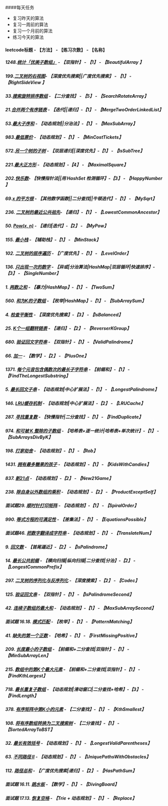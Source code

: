 ####每天任务
- 复习昨天的算法
- 复习一周前的算法
- 复习一个月前的算法
- 练习今天的算法

#### **leetcode标题 - 【方法】 - 【练习次数】 - 【名称】**

##### **1248.[统计「优美子数组」](https://github.com/stephenZkang/learn/blob/master/leetcode/leetcode-java/src/main/java/com/leetcode/qiaok/practice1/BeautifulArray.java) - 【双指针】 - 【1】 - 【BeautifulArray 】**

##### **199.[二叉树的右视图](https://github.com/stephenZkang/learn/blob/master/leetcode/leetcode-java/src/main/java/com/leetcode/qiaok/practice1/RightSideView.java)- 【深度优先搜索||广度优先搜索】 - 【1】 - 【RightSideView 】**

##### **33.[搜索旋转排序数组](https://github.com/stephenZkang/learn/blob/master/leetcode/leetcode-java/src/main/java/com/leetcode/qiaok/practice1/SearchRotateArray.java) - 【二分查找】 - 【5】 - 【SearchRotateArray】**

##### **21.[合并两个有序链表](https://github.com/stephenZkang/learn/blob/master/leetcode/leetcode-java/src/main/java/com/leetcode/qiaok/practice1/MergeTwoOrderLinkedList.java) - 【迭代||递归】-【1】 - 【MergeTwoOrderLinkedList】**

##### **53.[最大子序和](https://github.com/stephenZkang/learn/blob/master/leetcode/leetcode-java/src/main/java/com/leetcode/qiaok/practice1/MaxSubArray.java) - 【动态规划||分治法】-【1】 - 【MaxSubArray】**

##### **983.[最低票价](https://github.com/stephenZkang/learn/blob/master/leetcode/leetcode-java/src/main/java/com/leetcode/qiaok/practice1/MinCostTickets.java) - 【动态规划】-【1】 - 【MinCostTickets】**

##### **572.[另一个树的子树](https://github.com/stephenZkang/learn/blob/master/leetcode/leetcode-java/src/main/java/com/leetcode/qiaok/practice1/IsSubtree.java) - 【双层递归||深度优先】-【1】 - 【IsSubTree】**

##### **221.[最大正方形](https://github.com/stephenZkang/learn/blob/master/leetcode/leetcode-java/src/main/java/com/leetcode/qiaok/practice1/MaximalSquare.java) - 【动态规划】-【4】 - 【MaximalSquare】**

##### 202.[快乐数](https://github.com/stephenZkang/learn/blob/master/leetcode/leetcode-java/src/main/java/com/leetcode/qiaok/practice1/HappyNumber.java)- 【快慢指针法||用 HashSet 检测循环】-【3】 - 【HappyNumber 】

##### **69.[x 的平方根](https://github.com/stephenZkang/learn/blob/master/leetcode/leetcode-java/src/main/java/com/leetcode/qiaok/practice1/MySqrt.java) - 【其他数学函数||二分查找||牛顿迭代】-【1】 - 【MySqrt】**

##### **236. [二叉树的最近公共祖先](https://github.com/stephenZkang/learn/blob/master/leetcode/leetcode-java/src/main/java/com/leetcode/qiaok/practice1/LowestCommonAncestor.java)- 【递归】-【1】 - 【LowestCommonAncestor】**

##### **50. [Pow(x, n)](https://github.com/stephenZkang/learn/blob/master/leetcode/leetcode-java/src/main/java/com/leetcode/qiaok/practice1/MyPow.java) - 【递归|迭代】-【2】 - 【MyPow】**

##### **155. [最小栈](https://github.com/stephenZkang/learn/blob/master/leetcode/leetcode-java/src/main/java/com/leetcode/qiaok/practice1/MinStack.java) - 【辅助栈】-【1】 - 【MinStack】**

##### **102. [二叉树的层序遍历](https://github.com/stephenZkang/learn/blob/master/leetcode/leetcode-java/src/main/java/com/leetcode/qiaok/practice1/LevelOrder.java) - 【广度优先】-【1】 - 【LevelOrder】**

##### **136. [只出现一次的数字](https://github.com/stephenZkang/learn/blob/master/leetcode/leetcode-java/src/main/java/com/leetcode/qiaok/practice1/SingleNumber.java) - 【异或|分治算法|HashMap|双层循环|快速排序】-【3】 - 【SingleNumber】**

##### **1. [两数之和](https://github.com/stephenZkang/learn/blob/master/leetcode/leetcode-java/src/main/java/com/leetcode/qiaok/practice1/TwoSum.java) - 【暴力|HashMap】-【1】 - 【TwoSum】**

##### **560. [和为K的子数组](https://github.com/stephenZkang/learn/blob/master/leetcode/leetcode-java/src/main/java/com/leetcode/qiaok/practice1/SubArraySum.java) - 【枚举|HashMap】-【1】 - 【SubArraySum】**

##### **4. [检查平衡性](https://github.com/stephenZkang/learn/blob/master/leetcode/leetcode-java/src/main/java/com/leetcode/qiaok/practice1/IsBalanced.java) - 【深度优先搜索】-【3】 - 【IsBalanced】**

##### **25. [K个一组翻转链表](https://github.com/stephenZkang/learn/blob/master/leetcode/leetcode-java/src/main/java/com/leetcode/qiaok/practice1/ReverserKGroup.java) - 【递归】-【2】 - 【ReverserKGroup】**

##### **680. [验证回文字符串](https://github.com/stephenZkang/learn/blob/master/leetcode/leetcode-java/src/main/java/com/leetcode/qiaok/practice1/ValidPalindrome.java) - 【双指针】-【1】 - 【ValidPalindrome】**

##### **66. [加一](https://github.com/stephenZkang/learn/blob/master/leetcode/leetcode-java/src/main/java/com/leetcode/qiaok/practice1/PlusOne.java) - 【数学】-【2】 - 【PlusOne】**

##### **1371. [每个元音包含偶数次的最长子字符串](https://github.com/stephenZkang/learn/blob/master/leetcode/leetcode-java/src/main/java/com/leetcode/qiaok/practice1/FindTheLongestSubstring.java) - 【前缀和】-【1】 - 【FindTheLongestSubstring】**

##### **5. [最长回文子串](https://github.com/stephenZkang/learn/blob/master/leetcode/leetcode-java/src/main/java/com/leetcode/qiaok/practice1/LongestPalindrome.java) - 【动态规划|中心扩展法】-【1】 - 【LongestPalindrome】**

##### **146. [LRU缓存机制](https://github.com/stephenZkang/learn/blob/master/leetcode/leetcode-java/src/main/java/com/leetcode/qiaok/practice1/LRUCache.java) - 【动态规划|中心扩展法】-【2】 - 【LRUCache】**

##### **287. [寻找重复数](https://github.com/stephenZkang/learn/blob/master/leetcode/leetcode-java/src/main/java/com/leetcode/qiaok/practice1/FindDuplicate.java) - 【快慢指针|二分查找】-【1】 - 【FindDuplicate】**

##### **974. [和可被 K 整除的子数组](https://github.com/stephenZkang/learn/blob/master/leetcode/leetcode-java/src/main/java/com/leetcode/qiaok/practice1/SubArraysDivByK.java) - 【哈希表+逐一统计|哈希表+单次统计】-【1】 - 【SubArraysDivByK】**

##### **198. [打家劫舍](https://github.com/stephenZkang/learn/blob/master/leetcode/leetcode-java/src/main/java/com/leetcode/qiaok/practice1/Rob.java) - 【动态规划】-【1】 - 【Rob】**

##### **1431. [拥有最多糖果的孩子](https://github.com/stephenZkang/learn/blob/master/leetcode/leetcode-java/src/main/java/com/leetcode/qiaok/practice1/KidsWithCandies.java) - 【动态规划】-【1】 - 【KidsWithCandies】**

##### **837. [新21点](https://github.com/stephenZkang/learn/blob/master/leetcode/leetcode-java/src/main/java/com/leetcode/qiaok/practice1/New21Game.java) - 【动态规划】-【2】 - 【New21Game】**

##### **238. [除自身以外数组的乘积](https://github.com/stephenZkang/learn/blob/master/leetcode/leetcode-java/src/main/java/com/leetcode/qiaok/practice1/ProductExceptSelf.java) - 【动态规划】-【2】 - 【ProductExceptSelf】**

##### **面试题29. [顺时针打印矩阵](https://github.com/stephenZkang/learn/blob/master/leetcode/leetcode-java/src/main/java/com/leetcode/qiaok/practice1/SpiralOrder.java) - 【动态规划】-【1】 - 【SpiralOrder】**

##### **990. [等式方程的可满足性](https://github.com/stephenZkang/learn/blob/master/leetcode/leetcode-java/src/main/java/com/leetcode/qiaok/practice1/EquationsPossible.java) - 【差集法】-【1】 - 【EquationsPossible】**

##### **面试题46. [把数字翻译成字符串](https://github.com/stephenZkang/learn/blob/master/leetcode/leetcode-java/src/main/java/com/leetcode/qiaok/practice1/TranslateNum.java) - 【动态规划】-【1】 - 【TranslateNum】**

##### **9. [回文数](https://github.com/stephenZkang/learn/blob/master/leetcode/leetcode-java/src/main/java/com/leetcode/qiaok/practice1/IsPalindrome.java) - 【首尾逼近】-【2】 - 【IsPalindrome】**

##### **14. [最长公共前缀](https://github.com/stephenZkang/learn/blob/master/leetcode/leetcode-java/src/main/java/com/leetcode/qiaok/practice1/LongestCommonPrefix.java) - 【横向扫描|纵向扫描|二分查找|分治】-【2】 - 【LongestCommonPrefix】**

##### **297. [二叉树的序列化与反序列化](https://github.com/stephenZkang/learn/blob/master/leetcode/leetcode-java/src/main/java/com/leetcode/qiaok/practice1/Codec.java) - 【深度搜索】-【2】 - 【Codec】**

##### **125. [验证回文串](https://github.com/stephenZkang/learn/blob/master/leetcode/leetcode-java/src/main/java/com/leetcode/qiaok/practice1/IsPalindromeSecond.java) - 【双指针】-【1】 - 【IsPalindromeSecond】**

##### **42. [连续子数组的最大和](https://github.com/stephenZkang/learn/blob/master/leetcode/leetcode-java/src/main/java/com/leetcode/qiaok/practice1/MaxSubArraySecond.java) - 【动态规划】-【1】 - 【MaxSubArraySecond】**

##### **面试题 16.18. [模式匹配](https://github.com/stephenZkang/learn/blob/master/leetcode/leetcode-java/src/main/java/com/leetcode/qiaok/practice1/PatternMatching.java) - 【枚举】-【1】 - 【PatternMatching】**

##### **41. [缺失的第一个正数](https://github.com/stephenZkang/learn/blob/master/leetcode/leetcode-java/src/main/java/com/leetcode/qiaok/practice1/FirstMissingPositive.java) - 【哈希】-【1】 - 【FirstMissingPositive】**

##### **209. [长度最小的子数组](https://github.com/stephenZkang/learn/blob/master/leetcode/leetcode-java/src/main/java/com/leetcode/qiaok/practice1/MinSubArrayLen.java) - 【前缀和+二分查找|双指针】-【1】 - 【MinSubArrayLen】**

##### **215. [数组中的第K个最大元素](https://github.com/stephenZkang/learn/blob/master/leetcode/leetcode-java/src/main/java/com/leetcode/qiaok/practice1/FindKthLargest.java) - 【前缀和+二分查找|双指针】-【1】 - 【FindKthLargest】**

##### **718. [最长重复子数组](https://github.com/stephenZkang/learn/blob/master/leetcode/leetcode-java/src/main/java/com/leetcode/qiaok/practice1/FindLength.java) - 【动态规划|滑动窗口|二分查找+哈希】-【3】 - 【FindLength】**

##### **378. [有序矩阵中第K小的元素](https://github.com/stephenZkang/learn/blob/master/leetcode/leetcode-java/src/main/java/com/leetcode/qiaok/practice1/KthSmallest.java) - 【二分查找】-【1】 - 【KthSmallest】**

##### **108. [将有序数组转换为二叉搜索树](https://github.com/stephenZkang/learn/blob/master/leetcode/leetcode-java/src/main/java/com/leetcode/qiaok/practice1/SortedArrayToBST.java) - 【二分查找】-【1】 - 【SortedArrayToBST】**

##### **32. [最长有效括号](https://github.com/stephenZkang/learn/blob/master/leetcode/leetcode-java/src/main/java/com/leetcode/qiaok/practice1/LongestValidParentheses.java) - 【动态规划】-【1】 - 【LongestValidParentheses】**

##### **63. [不同路径 II](https://github.com/stephenZkang/learn/blob/master/leetcode/leetcode-java/src/main/java/com/leetcode/qiaok/practice1/UniquePathsWithObstacles.java) - 【动态规划】-【1】 - 【UniquePathsWithObstacles】**

##### **112. [路径总和](https://github.com/stephenZkang/learn/blob/master/leetcode/leetcode-java/src/main/java/com/leetcode/qiaok/practice1/HasPathSum.java) - 【广度优先搜索|递归】-【2】 - 【HasPathSum】**

##### **面试题 16.11. [跳水板](https://github.com/stephenZkang/learn/blob/master/leetcode/leetcode-java/src/main/java/com/leetcode/qiaok/practice1/DivingBoard.java) - 【数学】-【1】 - 【DivingBoard】**

##### **面试题 17.13. [恢复空格](https://github.com/stephenZkang/learn/blob/master/leetcode/leetcode-java/src/main/java/com/leetcode/qiaok/practice1/Replace.java) - 【Trie + 动态规划】-【1】 - 【Replace】**